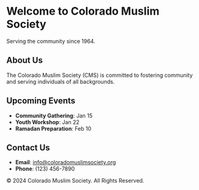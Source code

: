 # Welcome to Colorado Muslim Society

Serving the community since 1964.

## About Us
The Colorado Muslim Society (CMS) is committed to fostering community and serving individuals of all backgrounds.

## Upcoming Events
- **Community Gathering**: Jan 15
- **Youth Workshop**: Jan 22
- **Ramadan Preparation**: Feb 10

## Contact Us
- **Email**: info@coloradomuslimsociety.org
- **Phone**: (123) 456-7890

&copy; 2024 Colorado Muslim Society. All Rights Reserved.
